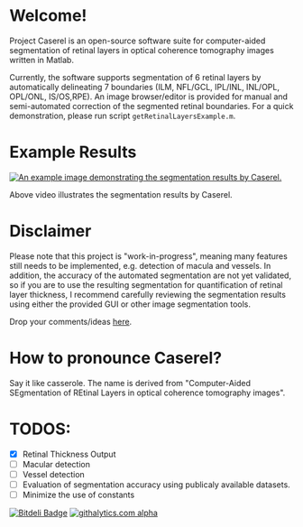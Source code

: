 # Welcome!

Project Caserel is an open-source software suite for computer-aided segmentation of retinal layers in optical coherence tomography images written in Matlab.

Currently, the software supports segmentation of 6 retinal layers by automatically delineating 7 boundaries (ILM, NFL/GCL, IPL/INL, INL/OPL, OPL/ONL, IS/OS,RPE). An image browser/editor is provided for manual and semi-automated correction of the segmented retinal boundaries.  For a quick demonstration, please run script `getRetinalLayersExample.m`.

# Example Results
[![An example image demonstrating the segmentation results by Caserel.](https://sites.google.com/site/pangyuteng/projects/091313__yux005.jpg)](http://www.youtube.com/embed/UWW0Y52PskA)

Above video illustrates the segmentation results by Caserel.

# Disclaimer
Please note that this project is "work-in-progress", meaning many features still needs to be implemented, e.g. detection of macula and vessels.  In addition, the accuracy of the automated segmentation are not yet validated, so if you are to use the resulting segmentation for quantification of retinal layer thickness, I recommend carefully reviewing the segmentation results using either the provided GUI or other image segmentation tools.

Drop your comments/ideas [here](https://github.com/pangyuteng/caserel/issues).

# How to pronounce Caserel? 
Say it like casserole.  The name is derived from "Computer-Aided SEgmentation of REtinal Layers in optical coherence tomography images".

# TODOS:
- [x] Retinal Thickness Output
- [ ] Macular detection
- [ ] Vessel detection
- [ ] Evaluation of segmentation accuracy using publicaly available datasets.
- [ ] Minimize the use of constants

[![Bitdeli Badge](https://d2weczhvl823v0.cloudfront.net/pangyuteng/caserel/trend.png)](https://bitdeli.com/free "Bitdeli Badge")
[![githalytics.com alpha](https://cruel-carlota.pagodabox.com/1375c1d50439709f78fe58b7ca085e7e "githalytics.com")](http://githalytics.com/pangyuteng/caserel)
